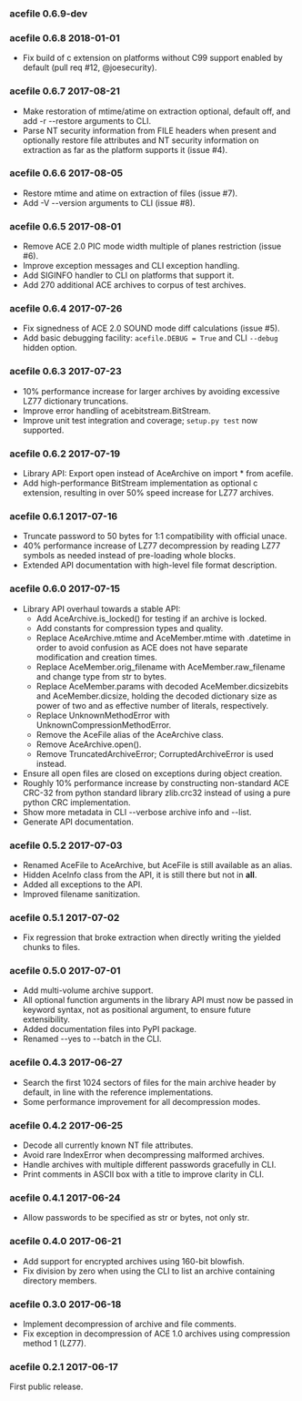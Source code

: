### acefile 0.6.9-dev



### acefile 0.6.8 2018-01-01

-   Fix build of c extension on platforms without C99 support enabled by
    default (pull req #12, @joesecurity).


### acefile 0.6.7 2017-08-21

-   Make restoration of mtime/atime on extraction optional, default off, and
    add -r --restore arguments to CLI.
-   Parse NT security information from FILE headers when present and optionally
    restore file attributes and NT security information on extraction as far as
    the platform supports it (issue #4).


### acefile 0.6.6 2017-08-05

-   Restore mtime and atime on extraction of files (issue #7).
-   Add -V --version arguments to CLI (issue #8).


### acefile 0.6.5 2017-08-01

-   Remove ACE 2.0 PIC mode width multiple of planes restriction (issue #6).
-   Improve exception messages and CLI exception handling.
-   Add SIGINFO handler to CLI on platforms that support it.
-   Add 270 additional ACE archives to corpus of test archives.


### acefile 0.6.4 2017-07-26

-   Fix signedness of ACE 2.0 SOUND mode diff calculations (issue #5).
-   Add basic debugging facility: `acefile.DEBUG = True` and CLI `--debug`
    hidden option.


### acefile 0.6.3 2017-07-23

-   10% performance increase for larger archives by avoiding excessive LZ77
    dictionary truncations.
-   Improve error handling of acebitstream.BitStream.
-   Improve unit test integration and coverage; `setup.py test` now supported.


### acefile 0.6.2 2017-07-19

-   Library API: Export open instead of AceArchive on import * from acefile.
-   Add high-performance BitStream implementation as optional c extension,
    resulting in over 50% speed increase for LZ77 archives.


### acefile 0.6.1 2017-07-16

-   Truncate password to 50 bytes for 1:1 compatibility with official unace.
-   40% performance increase of LZ77 decompression by reading LZ77 symbols as
    needed instead of pre-loading whole blocks.
-   Extended API documentation with high-level file format description.


### acefile 0.6.0 2017-07-15

-   Library API overhaul towards a stable API:
    -   Add AceArchive.is_locked() for testing if an archive is locked.
    -   Add constants for compression types and quality.
    -   Replace AceArchive.mtime and AceMember.mtime with .datetime in order
        to avoid confusion as ACE does not have separate modification and
        creation times.
    -   Replace AceMember.orig_filename with AceMember.raw_filename and
        change type from str to bytes.
    -   Replace AceMember.params with decoded AceMember.dicsizebits and
        AceMember.dicsize, holding the decoded dictionary size as power of
        two and as effective number of literals, respectively.
    -   Replace UnknownMethodError with UnknownCompressionMethodError.
    -   Remove the AceFile alias of the AceArchive class.
    -   Remove AceArchive.open().
    -   Remove TruncatedArchiveError; CorruptedArchiveError is used instead.
-   Ensure all open files are closed on exceptions during object creation.
-   Roughly 10% performance increase by constructing non-standard ACE CRC-32
    from python standard library zlib.crc32 instead of using a pure python
    CRC implementation.
-   Show more metadata in CLI --verbose archive info and --list.
-   Generate API documentation.


### acefile 0.5.2 2017-07-03

-   Renamed AceFile to AceArchive, but AceFile is still available as an alias.
-   Hidden AceInfo class from the API, it is still there but not in __all__.
-   Added all exceptions to the API.
-   Improved filename sanitization.


### acefile 0.5.1 2017-07-02

-   Fix regression that broke extraction when directly writing the yielded
    chunks to files.


### acefile 0.5.0 2017-07-01

-   Add multi-volume archive support.
-   All optional function arguments in the library API must now be passed in
    keyword syntax, not as positional argument, to ensure future extensibility.
-   Added documentation files into PyPI package.
-   Renamed --yes to --batch in the CLI.


### acefile 0.4.3 2017-06-27

-   Search the first 1024 sectors of files for the main archive header by
    default, in line with the reference implementations.
-   Some performance improvement for all decompression modes.


### acefile 0.4.2 2017-06-25

-   Decode all currently known NT file attributes.
-   Avoid rare IndexError when decompressing malformed archives.
-   Handle archives with multiple different passwords gracefully in CLI.
-   Print comments in ASCII box with a title to improve clarity in CLI.


### acefile 0.4.1 2017-06-24

-   Allow passwords to be specified as str or bytes, not only str.


### acefile 0.4.0 2017-06-21

-   Add support for encrypted archives using 160-bit blowfish.
-   Fix division by zero when using the CLI to list an archive containing
    directory members.


### acefile 0.3.0 2017-06-18

-   Implement decompression of archive and file comments.
-   Fix exception in decompression of ACE 1.0 archives using compression
    method 1 (LZ77).


### acefile 0.2.1 2017-06-17

First public release.


